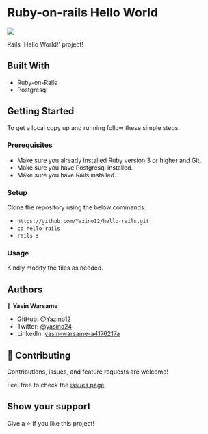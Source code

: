 # Ruby-on-rails Hello World

![](https://img.shields.io/badge/Microverse-blueviolet)

Rails 'Hello World!' project!

## Built With

- Ruby-on-Rails
- Postgresql

## Getting Started

To get a local copy up and running follow these simple steps.

### Prerequisites

- Make sure you already installed Ruby version 3 or higher and Git.
- Make sure you have Postgresql installed.
- Make sure you have Rails installed.

### Setup

Clone the repository using the below commands.

- `https://github.com/Yazino12/hello-rails.git `
- `cd hello-rails`
- `rails s`

### Usage

Kindly modify the files as needed.

## Authors

👤 **Yasin Warsame**

- GitHub: [@Yazino12](https://github.com/Yazino12)
- Twitter: [@yasino24](https://twitter.com/yasino24)
- LinkedIn: [yasin-warsame-a4176217a](https://linkedin.com/in/yasin-warsame-a4176217a)

## 🤝 Contributing

Contributions, issues, and feature requests are welcome!

Feel free to check the [issues page](https://github.com/Yazino12/hello-rails/issues).

## Show your support

Give a ⭐️ if you like this project!
